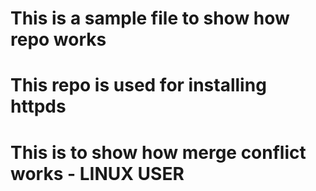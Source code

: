 # This is a sample file to show how repo works
# This repo is used for installing httpds
# This is to show how merge conflict works - LINUX USER
